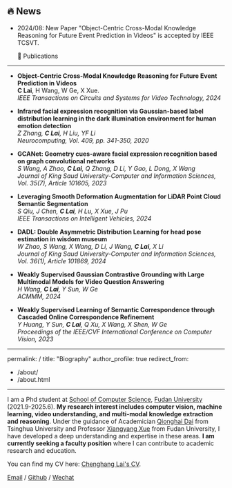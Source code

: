 
 🔥 News 
---------------
* 2024/08: New Paper "Object-Centric Cross-Modal Knowledge Reasoning for Future Event Prediction in Videos" is accepted by IEEE TCSVT.


  📎  Publications 
---------------
- **Object-Centric Cross-Modal Knowledge Reasoning for Future Event Prediction in Videos**  
  **C Lai**, H Wang, W Ge, X Xue.  
  *IEEE Transactions on Circuits and Systems for Video Technology, 2024*  

- **Infrared facial expression recognition via Gaussian-based label distribution learning in the dark illumination environment for human emotion detection**  
  *Z Zhang, **C Lai**, H Liu, YF Li*  
  *Neurocomputing, Vol. 409, pp. 341-350, 2020*  


- **GCANet: Geometry cues-aware facial expression recognition based on graph convolutional networks**  
  *S Wang, A Zhao, **C Lai**, Q Zhang, D Li, Y Gao, L Dong, X Wang*  
  *Journal of King Saud University-Computer and Information Sciences, Vol. 35(7), Article 101605, 2023*  

- **Leveraging Smooth Deformation Augmentation for LiDAR Point Cloud Semantic Segmentation**  
  *S Qiu, J Chen, **C Lai**, H Lu, X Xue, J Pu*  
  *IEEE Transactions on Intelligent Vehicles, 2024*  

- **DADL: Double Asymmetric Distribution Learning for head pose estimation in wisdom museum**  
  *W Zhao, S Wang, X Wang, D Li, J Wang, **C Lai**, X Li*  
  *Journal of King Saud University-Computer and Information Sciences, Vol. 36(1), Article 101869, 2024*  


- **Weakly Supervised Gaussian Contrastive Grounding with Large Multimodal Models for Video Question Answering**  
  *H Wang, **C Lai**, Y Sun, W Ge*  
  *ACMMM, 2024*  
  

- **Weakly Supervised Learning of Semantic Correspondence through Cascaded Online Correspondence Refinement**  
  *Y Huang, Y Sun, **C Lai**, Q Xu, X Wang, X Shen, W Ge*  
  *Proceedings of the IEEE/CVF International Conference on Computer Vision, 2023*  
---
permalink: /
title: "Biography"
author_profile: true
redirect_from: 
  - /about/
  - /about.html
---
I am a Phd student  at [School of Computer Science](https://cs.fudan.edu.cn/), [Fudan University](https://fudan.edu.cn/) (2021.9-2025.6). **My research interest includes computer vision, machine learning, video understanding, and multi-modal knowledge extraction and reasoning**. Under the guidance of Academician [Qionghai Dai](https://ysg.ckcest.cn/html/details/8058/index.html) from Tsinghua University and Professor [Xiangyang Xue](https://cs.fudan.edu.cn/3f/8a/c25907a278410/page.htm) from Fudan University, I have developed a deep understanding and expertise in these areas. **I am currently seeking a faculty position** where I can contribute to academic research and education.

You can find my CV here: [Chenghang Lai's CV](../images/lchjl.pdf). 

[Email](chlai21@m.fudan.edu.cn) / [Github](https://github.com/keyancaigou) / [Wechat](../images/wechat.jpg) 

